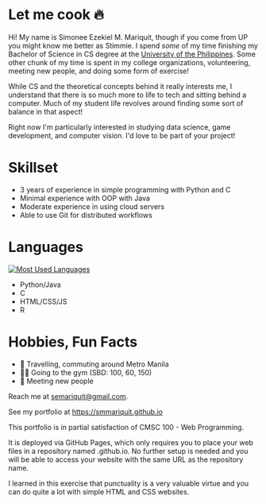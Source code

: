 # Let me cook 🔥

Hi! My name is Simonee Ezekiel M. Mariquit, though if you come from UP you might know me better as Stimmie. I spend _some_ of my time finishing my Bachelor of Science in CS degree at the [University of the Philippines](https://up.edu.ph/). Some other chunk of my time is spent in my college organizations, volunteering, meeting new people, and doing some form of exercise!

While CS and the theoretical concepts behind it really interests me, I understand that there is so much more to life to tech and sitting behind a computer. Much of my student life revolves around finding some sort of balance in that aspect!

Right now I'm particularly interested in studying data science, game development, and computer vision. I'd love to be part of your project!

# Skillset
- 3 years of experience in simple programming with Python and C
- Minimal experience with OOP with Java
- Moderate experience in using cloud servers
- Able to use Git for distributed workflows

# Languages
[![Most Used Languages](https://github-readme-stats.vercel.app/api/top-langs/?username=smmariquit&theme=radical)](https://github.com/anuraghazra/github-readme-stats)
- Python/Java
- C
- HTML/CSS/JS
- R

# Hobbies, Fun Facts
- 🚌 Travelling, commuting around Metro Manila
- 🏋️‍♀️ Going to the gym (SBD: 100, 60, 150)
- 🤝 Meeting new people 

Reach me at semariquit@gmail.com.

See my portfolio at https://smmariquit.github.io

This portfolio is in partial satisfaction of CMSC 100 - Web Programming. 

It is deployed via GitHub Pages, which only requires you to place your web files in a repository named <username>.github.io. 
No further setup is needed and you will be able to access your website with the same URL as the repository name.

I learned in this exercise that punctuality is a very valuable virtue and you can do quite a lot with simple HTML and CSS websites.
